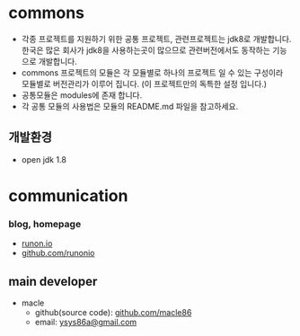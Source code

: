 # commons
- 각종 프로젝트를 지원하기 위한 공통 프로젝트, 관련프로젝트는 jdk8로 개발합니다. 한국은 많은 회사가 jdk8을 사용하는곳이 많으므로 관련버전에서도 동작하는 기능으로 개발합니다.
- commons 프로젝트의 모듈은 각 모듈별로 하나의 프로젝트 일 수 있는 구성이라 모듈별로 버전관리가 이루어 집니다. (이 프로젝트만의 독특한 설정 입니다.)
- 공통모듈은 modules에 존재 합니다.
- 각 공통 모듈의 사용법은 모듈의 README.md 파일을 참고하세요.

## 개발환경
- open jdk 1.8

# communication
### blog, homepage
- [runon.io](https://runon.io)
- [github.com/runonio](https://github.com/runonio)

## main developer
- macle
  - github(source code): [github.com/macle86](https://github.com/macle86)
  - email: ysys86a@gmail.com
